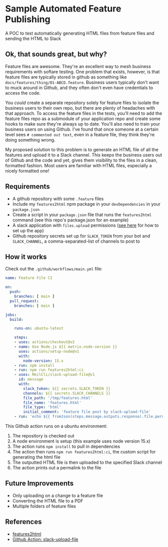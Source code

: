 # Sample Automated Feature Publishing

A POC to test automatically generating HTML files from feature files and sending the HTML to Slack

## Ok, that sounds great, but why?

Feature files are awesome. They're an excellent way to mesh business requirements with softare testing. One problem that exists, however, is that feature files are typically stored in github as something like `docs/features/thing/01-ABCD.feature`. Business users typically don't want to muck around in Github, and they often don't even have credentials to access the code.

You *could* create a separate repository solely for feature files to isolate the business users to their own repo, but there are plenty of headaches with that approach. To access the feature files in the tests, you'll need to add the feature files repo as a submodule of your application repo and create some hooks to make sure they're always up to date. You'll also need to train your business users on using Github. I've found that once someone at a certain level sees `# commented out text`, even in a feature file, they think they're doing something wrong.

My proposed solution to this problem is to generate an HTML file of all the features and upload it to a Slack channel. This keeps the business users out of Github and the code and yet, gives them visibility to the files in a clean, formatted fashion. Most users are familiar with HTML files, especially a nicely formatted one!

## Requirements

* A github repository with some `.feature` files
* Include my `features2html` npm package in your `devDependencies` in your `package.json`
* Create a script in your `package.json` file that runs the `features2html` command (see this repo's package.json for an example)
* A slack application with `files.upload` permissions ([see here](https://api.slack.com/authentication/basics) for how to set up the app)
* Github repository secrets set up for `SLACK_TOKEN` from your bot and `SLACK_CHANNEL`, a comma-separated-list of channels to post to

## How it works

Check out the `.github/workflows/main.yml` file:

```YAML
name: Feature File CI

on:
  push:
    branches: [ main ]
  pull_request:
    branches: [ main ]

jobs:
  build:

    runs-on: ubuntu-latest

    steps:
    - uses: actions/checkout@v2
    - name: Use Node.js ${{ matrix.node-version }}
      uses: actions/setup-node@v1
      with:
        node-version: 15.x
    - run: npm install
    - run: npm run features2html:ci
    - uses: MeilCli/slack-upload-file@v1
      id: message
      with:
        slack_token: ${{ secrets.SLACK_TOKEN }}
        channels: ${{ secrets.SLACK_CHANNELS }}
        file_path: '/tmp/features.html'
        file_name: 'features.html'
        file_type: 'html'
        initial_comment: 'feature file post by slack-upload-file'
    - run: 'echo ${{ fromJson(steps.message.outputs.response).file.permalink }}'

```

This Github action runs on a ubuntu environment:

1. The repository is checked out
2. A node environment is setup (this example uses node version 15.x)
3. The action runs `npm install` to pull in dependencies
4. The action then runs `npm run features2html:ci`, the custom script for generating the html file
5. The outputted HTML file is then uploaded to the specified Slack channel
6. The action prints out a permalink to the file

## Future Improvements

* Only uploading on a change to a feature file
* Converting the HTML file to a PDF
* Multiple folders of feature files

## References

* [features2html](https://github.com/patrickjmcd/features2html)
* [Github Action: slack-upload-file](https://github.com/marketplace/actions/slack-upload-file)
